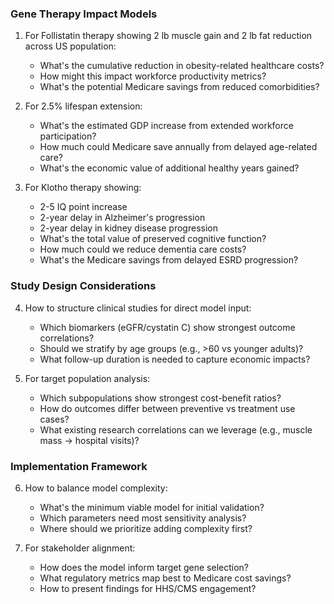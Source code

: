 ### Gene Therapy Impact Models
1. For Follistatin therapy showing 2 lb muscle gain and 2 lb fat reduction across US population:
   - What's the cumulative reduction in obesity-related healthcare costs?
   - How might this impact workforce productivity metrics?
   - What's the potential Medicare savings from reduced comorbidities?

2. For 2.5% lifespan extension:
   - What's the estimated GDP increase from extended workforce participation?
   - How much could Medicare save annually from delayed age-related care?
   - What's the economic value of additional healthy years gained?

3. For Klotho therapy showing:
   - 2-5 IQ point increase
   - 2-year delay in Alzheimer's progression
   - 2-year delay in kidney disease progression
   - What's the total value of preserved cognitive function?
   - How much could we reduce dementia care costs?
   - What's the Medicare savings from delayed ESRD progression?

### Study Design Considerations
4. How to structure clinical studies for direct model input:
   - Which biomarkers (eGFR/cystatin C) show strongest outcome correlations?
   - Should we stratify by age groups (e.g., >60 vs younger adults)?
   - What follow-up duration is needed to capture economic impacts?

5. For target population analysis:
   - Which subpopulations show strongest cost-benefit ratios?
   - How do outcomes differ between preventive vs treatment use cases?
   - What existing research correlations can we leverage (e.g., muscle mass → hospital visits)?

### Implementation Framework
6. How to balance model complexity:
   - What's the minimum viable model for initial validation?
   - Which parameters need most sensitivity analysis?
   - Where should we prioritize adding complexity first?

7. For stakeholder alignment:
   - How does the model inform target gene selection?
   - What regulatory metrics map best to Medicare cost savings?
   - How to present findings for HHS/CMS engagement?
